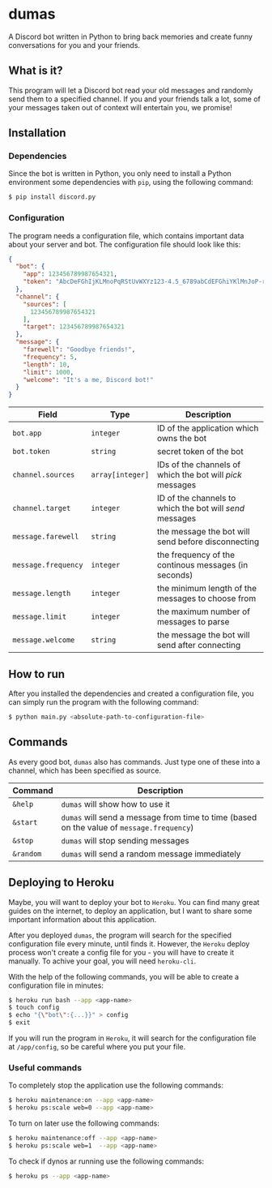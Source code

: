 # dumas

A Discord bot written in Python to bring back memories and create funny conversations for you and your friends.

## What is it?

This program will let a Discord bot read your old messages and randomly send them to a specified channel. If you and your friends talk a lot, some of your messages taken out of context will entertain you, we promise!

## Installation

### Dependencies

Since the bot is written in Python, you only need to install a Python environment some dependencies with `pip`, using the following command:

```bash
$ pip install discord.py
```
### Configuration

The program needs a configuration file, which contains important data about your server and bot. The configuration file should look like this:

```json
{
  "bot": {
    "app": 123456789987654321,
    "token": "AbcDeFGhIjKLMnoPqRStUvWXYz123-4.5_6789abCdEFGhiYKlMnJoP-rsT"
  },
  "channel": {
    "sources": [
      123456789987654321
    ],
    "target": 123456789987654321
  },
  "message": {
    "farewell": "Goodbye friends!",
    "frequency": 5,
    "length": 10,
    "limit": 1000,
    "welcome": "It's a me, Discord bot!"
  }
}
```

| Field             | Type           | Description                                             |
| ----------------- | -------------- | ------------------------------------------------------- |
| `bot.app`           | `integer`        | ID of the application which owns the bot                |
| `bot.token`         | `string`         | secret token of the bot                                 |
| `channel.sources`   | `array[integer]` | IDs of the channels of which the bot will _pick_ messages |
| `channel.target`    | `integer`        | ID of the channels to which the bot will _send_ messages  |
| `message.farewell`  | `string`         | the message the bot will send before disconnecting      |
| `message.frequency` | `integer`        | the frequency of the continous messages (in seconds)    |
| `message.length`    | `integer`        | the minimum length of the messages to choose from       |
| `message.limit`     | `integer`        | the maximum number of messages to parse                 |
| `message.welcome`   | `string`         | the message the bot will send after connecting          |

## How to run

After you installed the dependencies and created a configuration file, you can simply run the program with the following command:

```bash
$ python main.py <absolute-path-to-configuration-file>
```

## Commands

As every good bot, `dumas` also has commands. Just type one of these into a channel, which has been specified as source.

| Command   | Description                                                                                |
| --------- | ------------------------------------------------------------------------------------------ |
| `&help`   | `dumas` will show how to use it                                                            |
| `&start`  | `dumas` will send a message from time to time (based on the value of `message.frequency`)  |
| `&stop`   | `dumas` will stop sending messages                                                         |
| `&random` | `dumas` will send a random message immediately                                             |

## Deploying to Heroku

Maybe, you will want to deploy your bot to `Heroku`. You can find many great guides on the internet, to deploy an application, but I want to share some important information about this application.

After you deployed `dumas`, the program will search for the specified configuration file every minute, until finds it. However, the `Heroku` deploy process won't create a config file for you - you will have to create it manually. To achive your goal, you will need `heroku-cli`.

With the help of the following commands, you will be able to create a configuration file in minutes:

```bash
$ heroku run bash --app <app-name>
$ touch config
$ echo "{\"bot\":{...}}" > config
$ exit
```

If you will run the program in `Heroku`, it will search for the configuration file at `/app/config`, so be careful where you put your file.

### Useful commands

To completely stop the application use the following commands:

```bash
$ heroku maintenance:on --app <app-name>
$ heroku ps:scale web=0 --app <app-name>
```

To turn on later use the following commands:

```bash
$ heroku maintenance:off --app <app-name>
$ heroku ps:scale web=1  --app <app-name>
```

To check if dynos ar running use the following commands:

```bash
$ heroku ps --app <app-name>
```
